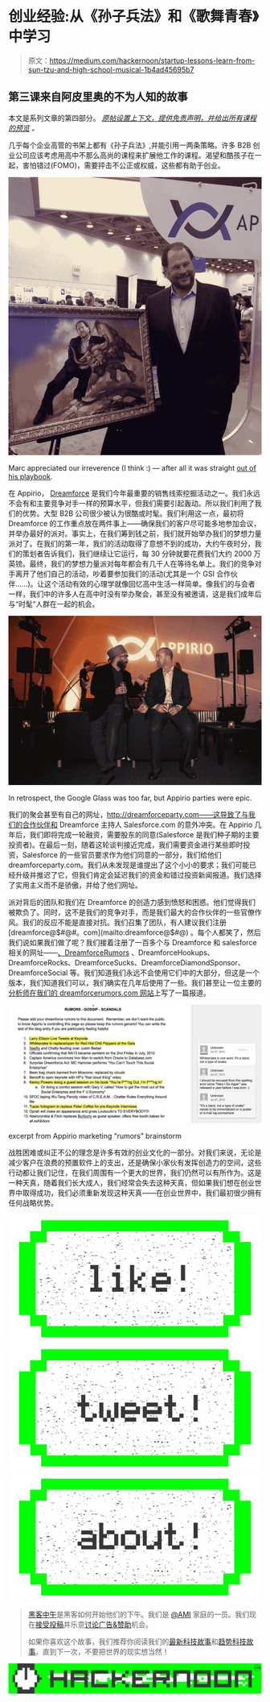 # 创业经验:从《孙子兵法》和《歌舞青春》中学习

> 原文：<https://medium.com/hackernoon/startup-lessons-learn-from-sun-tzu-and-high-school-musical-1b4ad45695b7>

## 第三课来自阿皮里奥的不为人知的故事

本文是系列文章的第四部分。 [*原帖设置上下文，提供免责声明，并给出所有课程的预览*](/@narinder/appirio-lessons-from-the-untold-stories-ef8482280f48#.okzt25dpn) *。*

几乎每个企业高管的书架上都有《孙子兵法》,并能引用一两条策略。许多 B2B 创业公司应该考虑用高中不那么高尚的课程来扩展他工作的课程。渴望和酷孩子在一起，害怕错过(FOMO)，需要抨击不公正或权威，这些都有助于创业。

![](img/11191aec8027c0efb2ae628cc4bbff96.png)

Marc appreciated our irreverence (I think :) — after all it was straight [out of his playbook](https://www.amazon.com/Behind-Cloud-Salesforce-com-Billion-Dollar-Company/dp/0470521163).

在 Appirio， [Dreamforce](https://hackernoon.com/tagged/dreamforce) 是我们今年最重要的销售线索挖掘活动之一。我们永远不会有和主要竞争对手一样的预算水平，但我们需要引起轰动。所以我们利用了我们的优势。大型 B2B 公司很少被认为很酷或时髦。我们利用这一点，最初将 Dreamforce 的工作重点放在两件事上——确保我们的客户尽可能多地参加会议，并举办最好的派对。事实上，在我们筹到钱之前，我们就开始举办我们的梦想力量派对了。在我们的第一年，我们的活动取得了意想不到的成功，大约午夜时分，我们的策划者告诉我们，我们继续让它运行，每 30 分钟就要花费我们大约 2000 万英镑。最终，我们的梦想力量派对每年都会有几千人在等待名单上。我们的竞争对手离开了他们自己的活动，吵着要参加我们的活动(尤其是一个 GSI 合作伙伴……)。让这个活动有效的心理学就像回忆高中生活一样简单。像我们的与会者一样，我们中的许多人在高中时没有举办聚会，甚至没有被邀请，这是我们成年后与“时髦”人群在一起的机会。

![](img/f88d69303f5d866b34601490d8200b67.png)

In retrospect, the Google Glass was too far, but Appirio parties were epic.

我们的聚会甚至有自己的网址，http://dreamforceparty.com——这导致了与我们的合作伙伴和 Dreamforce 主持人 Salesforce.com 的意外冲突。在 Appirio 几年后，我们即将完成一轮融资，需要股东的同意(Salesforce 是我们种子期的主要投资者)。在最后一刻，随着这轮谈判接近完成，我们需要资金进行某些即时投资，Salesforce 的一些官员要求作为他们同意的一部分，我们给他们 dreamforceparty.com。我们从未发现是谁提出了这个小小的要求；我们可能已经升级并推迟了它，但我们肯定会延迟我们的资金和错过投资新闻报道。我们选择了实用主义而不是骄傲，并给了他们网址。

派对背后的团队和我们在 Dreamforce 的创造力感到愤怒和困惑。他们觉得我们被欺负了。同时，这不是我们的竞争对手，而是我们最大的合作伙伴的一些官僚作风。我们的反应不能是直接对抗。我们召集了团队，有人建议我们注册 [dreamforce@$#@#。com](mailto:dreamforce@$#@) 。每个人都笑了，然后我们说如果我们做了呢？我们接着注册了一百多个与 Dreamforce 和 salesforce 相关的网址——[、DreamforceRumors](http://dreamforcerumors.com) 、DreamforceHookups、DreamforceRocks、DreamforceSucks、DreamforceDiamondSponsor、DreamforceSocial 等。我们知道我们永远不会使用它们中的大部分，但这是一个版本，我们知道我们可以，我们确实在几年后使用了一些。我们甚至让一位主要的[分析师在我们的 dreamforcerumors.com 网站](http://www.zdnet.com/article/dreamforce-rumors-revealed/)上写了一篇报道。

![](img/260d21a7ef39f995b4d4fd460cdca03d.png)

excerpt from Appirio marketing “rumors” brainstorm

战胜困难或纠正不公的理念是许多有效的创业文化的一部分。对我们来说，无论是减少客户在浪费的预置软件上的支出，还是确保小家伙有发挥创造力的空间，这些行动都让我们记住，在我们周围有一个更大的世界，我们仍然可以有所作为。这是一种天真，随着我们长大成人，我们经常会失去这种天真，但如果我们想在创业世界中取得成功，我们必须重新发现这种天真——在创业世界中，我们最初很少拥有任何战略优势。

[![](img/50ef4044ecd4e250b5d50f368b775d38.png)](http://bit.ly/HackernoonFB)[![](img/979d9a46439d5aebbdcdca574e21dc81.png)](https://goo.gl/k7XYbx)[![](img/2930ba6bd2c12218fdbbf7e02c8746ff.png)](https://goo.gl/4ofytp)

> [黑客中午](http://bit.ly/Hackernoon)是黑客如何开始他们的下午。我们是 [@AMI](http://bit.ly/atAMIatAMI) 家庭的一员。我们现在[接受投稿](http://bit.ly/hackernoonsubmission)并乐意[讨论广告&赞助](mailto:partners@amipublications.com)机会。
> 
> 如果你喜欢这个故事，我们推荐你阅读我们的[最新科技故事](http://bit.ly/hackernoonlatestt)和[趋势科技故事](https://hackernoon.com/trending)。直到下一次，不要把世界的现实想当然！

![](img/be0ca55ba73a573dce11effb2ee80d56.png)